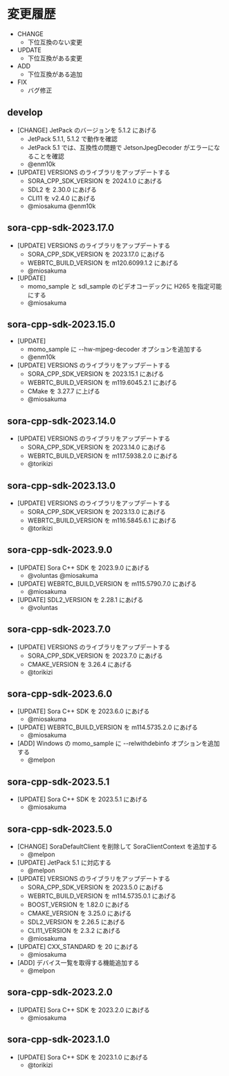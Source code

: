 # 変更履歴

- CHANGE
  - 下位互換のない変更
- UPDATE
  - 下位互換がある変更
- ADD
  - 下位互換がある追加
- FIX
  - バグ修正

## develop

- [CHANGE] JetPack のバージョンを 5.1.2 にあげる
  - JetPack 5.1.1, 5.1.2 で動作を確認
  - JetPack 5.1 では、互換性の問題で JetsonJpegDecoder がエラーになることを確認
  - @enm10k
- [UPDATE] VERSIONS のライブラリをアップデートする
  - SORA_CPP_SDK_VERSION を 2024.1.0 にあげる
  - SDL2 を 2.30.0 にあげる
  - CLI11 を v2.4.0 にあげる
  - @miosakuma @enm10k

## sora-cpp-sdk-2023.17.0

- [UPDATE] VERSIONS のライブラリをアップデートする
  - SORA_CPP_SDK_VERSION を 2023.17.0 にあげる
  - WEBRTC_BUILD_VERSION を m120.6099.1.2 にあげる
  - @miosakuma
- [UPDATE]
  - momo_sample と sdl_sample のビデオコーデックに H265 を指定可能にする
  - @miosakuma

## sora-cpp-sdk-2023.15.0

- [UPDATE]
  - momo_sample に --hw-mjpeg-decoder オプションを追加する
  - @enm10k
- [UPDATE] VERSIONS のライブラリをアップデートする
  - SORA_CPP_SDK_VERSION を 2023.15.1 にあげる
  - WEBRTC_BUILD_VERSION を m119.6045.2.1 にあげる
  - CMake を 3.27.7 に上げる
  - @miosakuma

## sora-cpp-sdk-2023.14.0

- [UPDATE] VERSIONS のライブラリをアップデートする
  - SORA_CPP_SDK_VERSION を 2023.14.0 にあげる
  - WEBRTC_BUILD_VERSION を m117.5938.2.0 にあげる
  - @torikizi

## sora-cpp-sdk-2023.13.0

- [UPDATE] VERSIONS のライブラリをアップデートする
  - SORA_CPP_SDK_VERSION を 2023.13.0 にあげる
  - WEBRTC_BUILD_VERSION を m116.5845.6.1 にあげる
  - @torikizi

## sora-cpp-sdk-2023.9.0

- [UPDATE] Sora C++ SDK を 2023.9.0 にあげる
  - @voluntas @miosakuma
- [UPDATE] WEBRTC_BUILD_VERSION を m115.5790.7.0 にあげる
  - @miosakuma
- [UPDATE] SDL2_VERSION を 2.28.1 にあげる
  - @voluntas

## sora-cpp-sdk-2023.7.0

- [UPDATE] VERSIONS のライブラリをアップデートする
  - SORA_CPP_SDK_VERSION を 2023.7.0 にあげる
  - CMAKE_VERSION を 3.26.4 にあげる
  - @torikizi

## sora-cpp-sdk-2023.6.0

- [UPDATE] Sora C++ SDK を 2023.6.0 にあげる
  - @miosakuma
- [UPDATE] WEBRTC_BUILD_VERSION を m114.5735.2.0 にあげる
  - @miosakuma
- [ADD] Windows の momo_sample に --relwithdebinfo オプションを追加する
  - @melpon

## sora-cpp-sdk-2023.5.1

- [UPDATE] Sora C++ SDK を 2023.5.1 にあげる
  - @miosakuma

## sora-cpp-sdk-2023.5.0

- [CHANGE] SoraDefaultClient を削除して SoraClientContext を追加する
  - @melpon
- [UPDATE] JetPack 5.1 に対応する
  - @melpon
- [UPDATE] VERSIONS のライブラリをアップデートする
  - SORA_CPP_SDK_VERSION を 2023.5.0 にあげる
  - WEBRTC_BUILD_VERSION を m114.5735.0.1 にあげる
  - BOOST_VERSION を 1.82.0 にあげる
  - CMAKE_VERSION を 3.25.0 にあげる
  - SDL2_VERSION を 2.26.5 にあげる
  - CLI11_VERSION を 2.3.2 にあげる
  - @miosakuma
- [UPDATE] CXX_STANDARD を 20 にあげる
  - @miosakuma
- [ADD] デバイス一覧を取得する機能追加する
  - @melpon

## sora-cpp-sdk-2023.2.0

- [UPDATE] Sora C++ SDK を 2023.2.0 にあげる
  - @miosakuma

## sora-cpp-sdk-2023.1.0

- [UPDATE] Sora C++ SDK を 2023.1.0 にあげる
  - @torikizi
